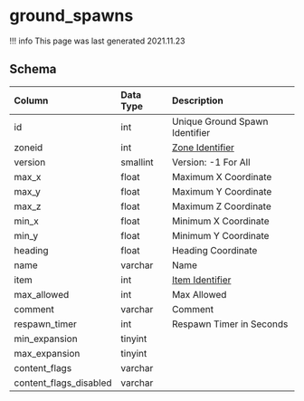 # ground_spawns

!!! info
	This page was last generated 2021.11.23

## Schema
| Column | Data Type | Description |
| :--- | :--- | :--- |
| id | int | Unique Ground Spawn Identifier |
| zoneid | int | [Zone Identifier](../../../../server/zones/zone-list) |
| version | smallint | Version: -1 For All |
| max_x | float | Maximum X Coordinate |
| max_y | float | Maximum Y Coordinate |
| max_z | float | Maximum Z Coordinate |
| min_x | float | Minimum X Coordinate |
| min_y | float | Minimum Y Coordinate |
| heading | float | Heading Coordinate |
| name | varchar | Name |
| item | int | [Item Identifier](../../schema/items/items.md) |
| max_allowed | int | Max Allowed |
| comment | varchar | Comment |
| respawn_timer | int | Respawn Timer in Seconds |
| min_expansion | tinyint |  |
| max_expansion | tinyint |  |
| content_flags | varchar |  |
| content_flags_disabled | varchar |  |

